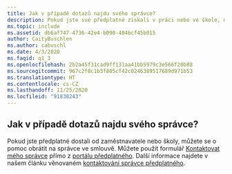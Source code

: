 ```yaml
---
title: Jak v případě dotazů najdu svého správce?
description: Pokud jste své předplatné získali v práci nebo ve škole, můžete se s žádostí o pomoc obrátit na správce uvedené ve smlouvě.
ms.topic: include
ms.assetid: db6af747-4736-42e4-b090-404bcf45b015
author: CaityBuschlen
ms.author: cabuschl
ms.date: 4/3/2020
ms.faqid: q1_3
ms.openlocfilehash: 2b2a45f31cad9ff131aa41bb5979c3e566f20b88
ms.sourcegitcommit: 967c2f8c1b3f805cf42c0246389517689d971b53
ms.translationtype: HT
ms.contentlocale: cs-CZ
ms.lasthandoff: 11/25/2020
ms.locfileid: "91838243"
---
```

## <a name="how-do-i-find-my-admin-if-i-have-a-question"></a>Jak v případě dotazů najdu svého správce?

Pokud jste předplatné dostali od zaměstnavatele nebo školy, můžete se o pomoc obrátit na správce ve smlouvě. Můžete použít formulář [Kontaktovat mého správce](https://my.visualstudio.com/Subscriptions?DisplayContactMyAdminForm=true) přímo z [portálu předplatného](https://my.visualstudio.com/benefits). Další informace najdete v našem článku věnovaném [kontaktování správce předplatného](https://docs.microsoft.com/visualstudio/subscriptions/contact-my-admin).
